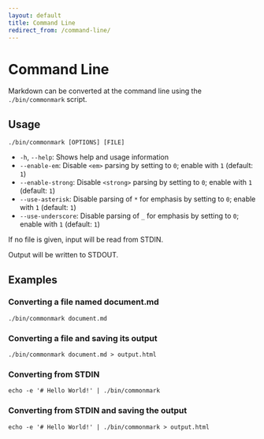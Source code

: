 ```yaml
---
layout: default
title: Command Line
redirect_from: /command-line/
---
```


Command Line
============

Markdown can be converted at the command line using the `./bin/commonmark` script.

## Usage

    ./bin/commonmark [OPTIONS] [FILE]

* `-h`, `--help`: Shows help and usage information
* `--enable-em`: Disable `<em>` parsing by setting to `0`; enable with `1` (default: `1`)
* `--enable-strong`: Disable `<strong>` parsing by setting to `0`; enable with `1` (default: `1`)
* `--use-asterisk`: Disable parsing of `*` for emphasis by setting to `0`; enable with `1` (default: `1`)
* `--use-underscore`: Disable parsing of `_` for emphasis by setting to `0`; enable with `1` (default: `1`)

If no file is given, input will be read from STDIN.

Output will be written to STDOUT.

## Examples

### Converting a file named document.md

    ./bin/commonmark document.md

### Converting a file and saving its output

    ./bin/commonmark document.md > output.html

### Converting from STDIN

    echo -e '# Hello World!' | ./bin/commonmark

### Converting from STDIN and saving the output

    echo -e '# Hello World!' | ./bin/commonmark > output.html
